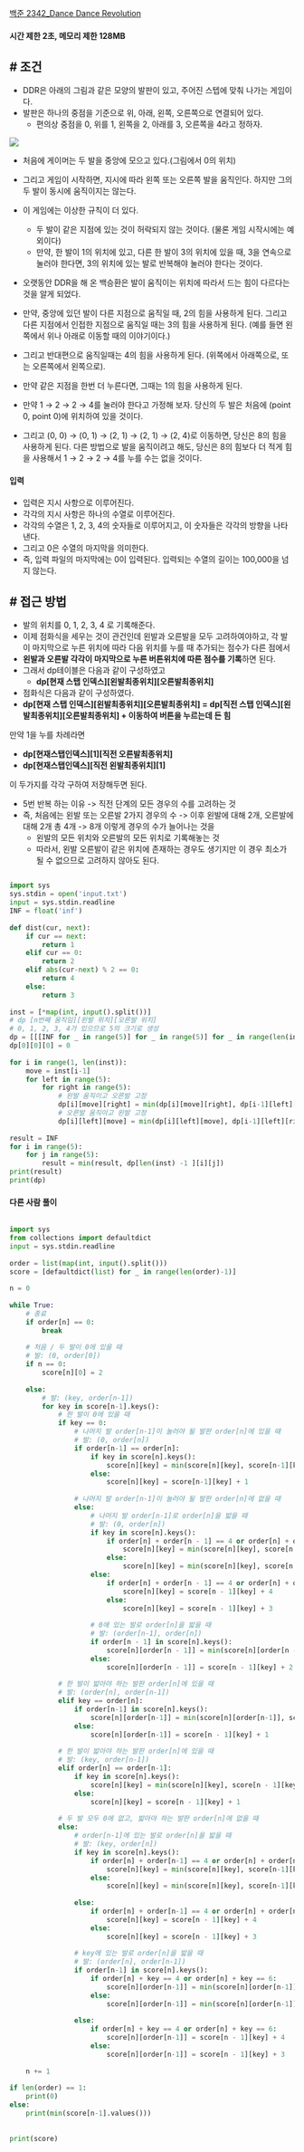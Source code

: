 
[백준 2342_Dance Dance Revolution](https://www.acmicpc.net/problem/2342)

#### 시간 제한 2초, 메모리 제한 128MB

## # 조건

- DDR은 아래의 그림과 같은 모양의 발판이 있고, 주어진 스텝에 맞춰 나가는 게임이다. 
- 발판은 하나의 중점을 기준으로 위, 아래, 왼쪽, 오른쪽으로 연결되어 있다. 
	- 편의상 중점을 0, 위를 1, 왼쪽을 2, 아래를 3, 오른쪽을 4라고 정하자.

![](Algorithm/baekjoon/assets/Pasted%20image%2020230319152954.png)
- 처음에 게이머는 두 발을 중앙에 모으고 있다.(그림에서 0의 위치) 
- 그리고 게임이 시작하면, 지시에 따라 왼쪽 또는 오른쪽 발을 움직인다. 하지만 그의 두 발이 동시에 움직이지는 않는다.
- 이 게임에는 이상한 규칙이 더 있다. 
	- 두 발이 같은 지점에 있는 것이 허락되지 않는 것이다. (물론 게임 시작시에는 예외이다) 
	- 만약, 한 발이 1의 위치에 있고, 다른 한 발이 3의 위치에 있을 때, 3을 연속으로 눌러야 한다면, 3의 위치에 있는 발로 반복해야 눌러야 한다는 것이다.
- 오랫동안 DDR을 해 온 백승환은 발이 움직이는 위치에 따라서 드는 힘이 다르다는 것을 알게 되었다. 
- 만약, 중앙에 있던 발이 다른 지점으로 움직일 때, 2의 힘을 사용하게 된다. 그리고 다른 지점에서 인접한 지점으로 움직일 때는 3의 힘을 사용하게 된다. (예를 들면 왼쪽에서 위나 아래로 이동할 때의 이야기이다.) 
- 그리고 반대편으로 움직일때는 4의 힘을 사용하게 된다. (위쪽에서 아래쪽으로, 또는 오른쪽에서 왼쪽으로). 
- 만약 같은 지점을 한번 더 누른다면, 그때는 1의 힘을 사용하게 된다.

- 만약 1 → 2 → 2 → 4를 눌러야 한다고 가정해 보자. 당신의 두 발은 처음에 (point 0, point 0)에 위치하여 있을 것이다. 
- 그리고 (0, 0) → (0, 1) → (2, 1) → (2, 1) → (2, 4)로 이동하면, 당신은 8의 힘을 사용하게 된다. 다른 방법으로 발을 움직이려고 해도, 당신은 8의 힘보다 더 적게 힘을 사용해서 1 → 2 → 2 → 4를 누를 수는 없을 것이다.


#### 입력

- 입력은 지시 사항으로 이루어진다. 
- 각각의 지시 사항은 하나의 수열로 이루어진다. 
- 각각의 수열은 1, 2, 3, 4의 숫자들로 이루어지고, 이 숫자들은 각각의 방향을 나타낸다. 
- 그리고 0은 수열의 마지막을 의미한다. 
- 즉, 입력 파일의 마지막에는 0이 입력된다. 입력되는 수열의 길이는 100,000을 넘지 않는다.


## # 접근 방법

- 발의 위치를 0, 1, 2, 3, 4 로 기록해준다.
- 이제 점화식을 세우는 것이 관건인데 왼발과 오른발을 모두 고려하여야하고, 각 발이 마지막으로 누른 위치에 따라 다음 위치를 누를 때 추가되는 점수가 다른 점에서
- **왼발과 오른발 각각이 마지막으로 누른 버튼위치에 따른 점수를 기록**하면 된다.
- 그래서 dp테이블은 다음과 같이 구성하였고
	- **dp[현재 스탭 인덱스][왼발최종위치][오른발최종위치]**
- 점화식은 다음과 같이 구성하였다.
- **dp[현재 스탭 인덱스][왼발최종위치][오른발최종위치] =** **dp[직전 스탭 인덱스][왼발최종위치][오른발최종위치] + 이동하여 버튼을 누르는데 든 힘**

만약 1을 누를 차례라면
- **dp[현재스탭인덱스][1][직전 오른발최종위치]**
- **dp[현재스탭인덱스][직전 왼발최종위치][1]**

이 두가지를 각각 구하여 저장해두면 된다.

- 5번 반복 하는 이유 ->  직전 단계의 모든 경우의 수를 고려하는 것
- 즉, 처음에는 왼발 또는 오른발 2가지 경우의 수 -> 이후 왼발에 대해 2개, 오른발에 대해 2개 총 4개 -> 8개 이렇게 경우의 수가 늘어나는 것을
	- 왼발의 모든 위치와 오른발의 모든 위치로 기록해놓는 것
	- 따라서, 왼발 오른발이 같은 위치에 존재하는 경우도 생기지만 이 경우 최소가 될 수 없으므로 고려하지 않아도 된다.

```python

import sys  
sys.stdin = open('input.txt')  
input = sys.stdin.readline  
INF = float('inf')  
  
def dist(cur, next):  
    if cur == next:  
        return 1  
    elif cur == 0:  
        return 2  
    elif abs(cur-next) % 2 == 0:  
        return 4  
    else:  
        return 3  
  
inst = [*map(int, input().split())]  
# dp [n번째 움직임][왼발 위치][오른발 위치]  
# 0, 1, 2, 3, 4가 있으므로 5의 크기로 생성  
dp = [[[INF for _ in range(5)] for _ in range(5)] for _ in range(len(inst) +1)]  
dp[0][0][0] = 0  
  
for i in range(1, len(inst)):  
    move = inst[i-1]  
    for left in range(5):  
        for right in range(5):  
            # 왼발 움직이고 오른발 고정  
            dp[i][move][right] = min(dp[i][move][right], dp[i-1][left][right] + dist(left, move))  
            # 오른발 움직이고 왼발 고정  
            dp[i][left][move] = min(dp[i][left][move], dp[i-1][left][right] + dist(right, move))  
  
result = INF  
for i in range(5):  
    for j in range(5):  
        result = min(result, dp[len(inst) -1 ][i][j])  
print(result)  
print(dp)
```


#### 다른 사람 풀이

```python

import sys  
from collections import defaultdict  
input = sys.stdin.readline  
  
order = list(map(int, input().split()))  
score = [defaultdict(list) for _ in range(len(order)-1)]  
  
n = 0  
  
while True:  
    # 종료  
    if order[n] == 0:  
        break  
  
    # 처음 / 두 발이 0에 있을 때  
    # 발: (0, order[0])  
    if n == 0:  
        score[n][0] = 2  
  
    else:  
        # 발: (key, order[n-1])  
        for key in score[n-1].keys():  
            # 한 발이 0에 있을 때  
            if key == 0:  
                # 나머지 발 order[n-1]이 눌러야 될 발판 order[n]에 있을 때  
                # 발: (0, order[n])  
                if order[n-1] == order[n]:  
                    if key in score[n].keys():  
                        score[n][key] = min(score[n][key], score[n-1][key] + 1)  
                    else:  
                        score[n][key] = score[n-1][key] + 1  
  
                # 나머지 발 order[n-1]이 눌러야 될 발판 order[n]에 없을 때  
                else:  
                    # 나머지 발 order[n-1]로 order[n]을 밟을 때  
                    # 발: (0, order[n])  
                    if key in score[n].keys():  
                        if order[n] + order[n - 1] == 4 or order[n] + order[n - 1] == 6:  
                            score[n][key] = min(score[n][key], score[n - 1][key] + 4)  
                        else:  
                            score[n][key] = min(score[n][key], score[n - 1][key] + 3)  
                    else:  
                        if order[n] + order[n - 1] == 4 or order[n] + order[n - 1] == 6:  
                            score[n][key] = score[n - 1][key] + 4  
                        else:  
                            score[n][key] = score[n - 1][key] + 3  
  
                    # 0에 있는 발로 order[n]을 밟을 때  
                    # 발: (order[n-1], order[n])  
                    if order[n - 1] in score[n].keys():  
                        score[n][order[n - 1]] = min(score[n][order[n - 1]], score[n - 1][key] + 2)  
                    else:  
                        score[n][order[n - 1]] = score[n - 1][key] + 2  
  
            # 한 발이 밟아야 하는 발판 order[n]에 있을 때  
            # 발: (order[n], order[n-1])  
            elif key == order[n]:  
                if order[n-1] in score[n].keys():  
                    score[n][order[n-1]] = min(score[n][order[n-1]], score[n - 1][key] + 1)  
                else:  
                    score[n][order[n-1]] = score[n - 1][key] + 1  
  
            # 한 발이 밟아야 하는 발판 order[n]에 있을 때  
            # 발: (key, order[n-1])  
            elif order[n] == order[n-1]:  
                if key in score[n].keys():  
                    score[n][key] = min(score[n][key], score[n - 1][key] + 1)  
                else:  
                    score[n][key] = score[n - 1][key] + 1  
  
            # 두 발 모두 0에 없고, 밟아야 하는 발판 order[n]에 없을 때  
            else:  
                # order[n-1]에 있는 발로 order[n]을 밟을 때  
                # 발: (key, order[n])  
                if key in score[n].keys():  
                    if order[n] + order[n-1] == 4 or order[n] + order[n-1] == 6:  
                        score[n][key] = min(score[n][key], score[n-1][key] + 4)  
                    else:  
                        score[n][key] = min(score[n][key], score[n-1][key] + 3)  
  
                else:  
                    if order[n] + order[n-1] == 4 or order[n] + order[n-1] == 6:  
                        score[n][key] = score[n - 1][key] + 4  
                    else:  
                        score[n][key] = score[n - 1][key] + 3  
  
                # key에 있는 발로 order[n]을 밟을 때  
                # 발: (order[n], order[n-1])  
                if order[n-1] in score[n].keys():  
                    if order[n] + key == 4 or order[n] + key == 6:  
                        score[n][order[n-1]] = min(score[n][order[n-1]], score[n - 1][key] + 4)  
                    else:  
                        score[n][order[n-1]] = min(score[n][order[n-1]], score[n - 1][key] + 3)  
  
                else:  
                    if order[n] + key == 4 or order[n] + key == 6:  
                        score[n][order[n-1]] = score[n - 1][key] + 4  
                    else:  
                        score[n][order[n-1]] = score[n - 1][key] + 3  
  
    n += 1  
  
if len(order) == 1:  
    print(0)  
else:  
    print(min(score[n-1].values()))  
  
  
print(score)
```
